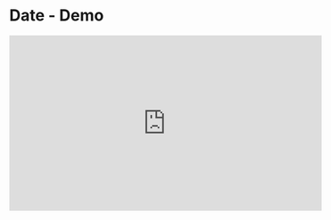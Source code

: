 ﻿# Date - Demo

<iframe width="560" height="315" src="https://www.youtube.com/embed/mCtmHYZgLKs?list=PL1DEQjXG2xnJNTIi_lrTxD83bf5-8mrRP" frameborder="0" allowfullscreen></iframe>


